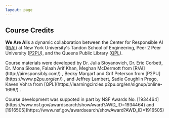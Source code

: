 ```yaml
---
layout: page
---
```


## Course Credits

**We Are AI**is a dynamic collaboration between the Center for Responsible AI ([R/AI](http://airesponsibly.com/)) at New York University's Tandon School of Engineering, Peer 2 Peer University ([P2PU](https://www.p2pu.org/en/)), and the Queens Public Library ([QPL](https://learningcircles.p2pu.org/en/signup/online-1699/)).
<p>
Course materials were developed by Dr. Julia Stoyanovich, Dr. Eric Corbett, Dr. Mona Sloane, Falaah Arif Khan, Meghan McDermott from [R/AI](http://airesponsibly.com/) , Becky Margarf and Grif Peterson from [P2PU](https://www.p2pu.org/en/) , and Jeffrey Lambert, Sadie Coughlin Prego, Kaven Vohra from [QPL](https://learningcircles.p2pu.org/en/signup/online-1699/) .
<p>
 Course development was suppoted in part by NSF Awards No. [1934464](https://www.nsf.gov/awardsearch/showAward?AWD_ID=1934464) and [1916505](https://www.nsf.gov/awardsearch/showAward?AWD_ID=1916505)
